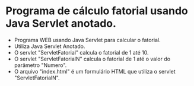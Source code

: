 # Programa de cálculo fatorial usando Java Servlet anotado.

- Programa WEB usando Java Servlet para calcular o fatorial.
- Utiliza Java Servlet Anotado.
- O servlet "ServletFatorial" calcula o fatorial de 1 até 10.
- O servlet "ServletFatorialN" calcula o fatorial de 1 até o valor do parâmetro "Numero". 
- O arquivo "index.html" é um formulário HTML que utiliza o servlet "ServletFatorialN".
